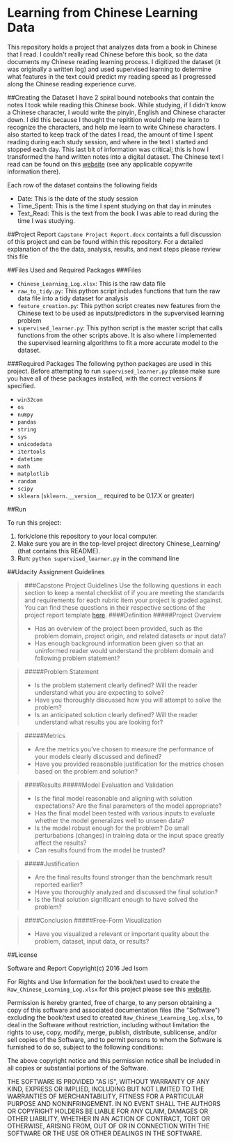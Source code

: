 
# Learning from Chinese Learning Data

This repository holds a project that analyzes data from a book in Chinese that I read.  I couldn't really read Chinese before this book, so the data documents my Chinese reading learning process.  I digitized the dataset (it was originally a written log) and used supervised learning to determine what features in the text could predict my reading speed as I progressed along the Chinese reading experience curve.

##Creating the Dataset
I have 2 spiral bound notebooks that contain the notes I took while reading this Chinese book.  While studying, if I didn't know a Chinese character, I would write the pinyin, English and Chinese character down.  I did this because I thought the repitition would help me learn to recognize the characters, and help me learn to write Chinese characters.  I also started to keep track of the dates I read, the amount of time I spent reading during each study session, and where in the text I started and stopped each day.  This last bit of information was critical; this is how I transformed the hand written notes into a digital dataset.  The Chinese text I read can be found on this [website](https://www.lds.org/scriptures/bofm?lang=zho) (see any applicable copywrite information there).  

Each row of the dataset contains the following fields
- Date: This is the date of the study session
- Time_Spent: This is the time I spent studying on that day in minutes
- Text_Read: This is the text from the book I was able to read during the time I was studying.

##Project Report
`Capstone Project Report.docx` containts a full discussion of this project and can be found within this repository.  For a detailed explanation of the the data, analysis, results, and next steps please review this file

##Files Used and Required Packages
###Files
- `Chinese_Learning_Log.xlsx`: This is the raw data file
- `raw_to_tidy.py`: This python script includes functions that turn the raw data file into a tidy dataset for analysis
- `feature_creation.py`: This python script creates new features from the Chinese text to be used as inputs/predictors in the supvervised learning problem
- `supervised_learner.py`: This python script is the master script that calls functions from the other scripts above.  It is also where I implemented the supervised learning algorithms to fit a more accurate model to the dataset.

###Required Packages
The following python packages are used in this project.  Before attempting to run `supervised_learner.py` please make sure you have all of these packages installed, with the correct versions if specified.
- `win32com`
- `os`
- `numpy`
- `pandas`
- `string`
- `sys`
- `unicodedata`
- `itertools`
- `datetime`
- `math`
- `matplotlib`
- `random`
- `scipy`
- `sklearn` (`sklearn.__version__` required to be 0.17.X or greater)

##Run

To run this project: 

1. fork/clone this repository to your local computer.  
2. Make sure you are in the top-level project directory Chinese_Learning/ (that contains this README). 
3. Run: `python supervised_learner.py` in the command line

##Udacity Assignment Guidelines
>###Capstone Project Guidelines
>Use the following questions in each section to keep a mental checklist of if you are meeting the standards and requirements for each rubric item your project is graded against. You can find these questions in their respective sections of the project report template [here](https://docs.google.com/document/d/1B-vEOscvfqctGEMHTFDS9Nw7aqcE2iuwPRfp0jK8nf4/pub?embedded=true).
>####Definition
>#####Project Overview
>- Has an overview of the project been provided, such as the problem domain, project origin, and related datasets or input data?
>- Has enough background information been given so that an uninformed reader would understand the problem domain and following problem statement?

>#####Problem Statement
>- Is the problem statement clearly defined? Will the reader understand what you are expecting to solve?
>- Have you thoroughly discussed how you will attempt to solve the problem?
>- Is an anticipated solution clearly defined? Will the reader understand what results you are looking for?

>#####Metrics
>- Are the metrics you’ve chosen to measure the performance of your models clearly discussed and defined?
>- Have you provided reasonable justification for the metrics chosen based on the problem and solution?

>####Results
>#####Model Evaluation and Validation
>- Is the final model reasonable and aligning with solution expectations? Are the final parameters of the model appropriate?
>- Has the final model been tested with various inputs to evaluate whether the model generalizes well to unseen data?
>- Is the model robust enough for the problem? Do small perturbations (changes) in training data or the input space greatly affect the results?
>- Can results found from the model be trusted?

>#####Justification
>- Are the final results found stronger than the benchmark result reported earlier?
>- Have you thoroughly analyzed and discussed the final solution?
>- Is the final solution significant enough to have solved the problem?

>####Conclusion
>#####Free-Form Visualization
>- Have you visualized a relevant or important quality about the problem, dataset, input data, or results?

##License

Software and Report Copyright(c) 2016 Jed Isom

For Rights and Use Information for the book/text used to create the 
`Raw_Chinese_Learning_Log.xlsx` for this project please see this [website](https://www.lds.org/legal/terms?lang=eng&_r=1).

Permission is hereby granted, free of charge, to any person obtaining a copy
of this software and associated documentation files (the "Software") excluding the 
book/text used to created `Raw_Chinese_Learning_Log.xlsx`, to deal
in the Software without restriction, including without limitation the rights
to use, copy, modify, merge, publish, distribute, sublicense, and/or sell
copies of the Software, and to permit persons to whom the Software is
furnished to do so, subject to the following conditions:

The above copyright notice and this permission notice shall be included in all
copies or substantial portions of the Software.

THE SOFTWARE IS PROVIDED "AS IS", WITHOUT WARRANTY OF ANY KIND, EXPRESS OR
IMPLIED, INCLUDING BUT NOT LIMITED TO THE WARRANTIES OF MERCHANTABILITY,
FITNESS FOR A PARTICULAR PURPOSE AND NONINFRINGEMENT. IN NO EVENT SHALL THE
AUTHORS OR COPYRIGHT HOLDERS BE LIABLE FOR ANY CLAIM, DAMAGES OR OTHER
LIABILITY, WHETHER IN AN ACTION OF CONTRACT, TORT OR OTHERWISE, ARISING FROM,
OUT OF OR IN CONNECTION WITH THE SOFTWARE OR THE USE OR OTHER DEALINGS IN THE
SOFTWARE.
